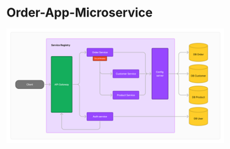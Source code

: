 # Order-App-Microservice
![ArchitectureDiagram](https://github.com/albertusYoga30/Order-App-Microservice/blob/main/architectureDiagram.png)
